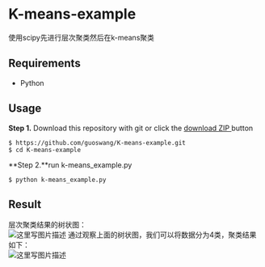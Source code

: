 # K-means-example
使用scipy先进行层次聚类然后在k-means聚类
## Requirements
- Python
## Usage
**Step 1.** Download this repository with git or click the [download ZIP ](https://github.com/guoswang/K-means-example.git)button
```
$ https://github.com/guoswang/K-means-example.git
$ cd K-means-example
```
**Step 2.**run k-means_example.py
```
$ python k-means_example.py
```
## Result
层次聚类结果的树状图：      
![这里写图片描述](http://img.blog.csdn.net/20180228195504515)
通过观察上面的树状图，我们可以将数据分为4类，聚类结果如下：    
![这里写图片描述](http://img.blog.csdn.net/20180228195810400)
